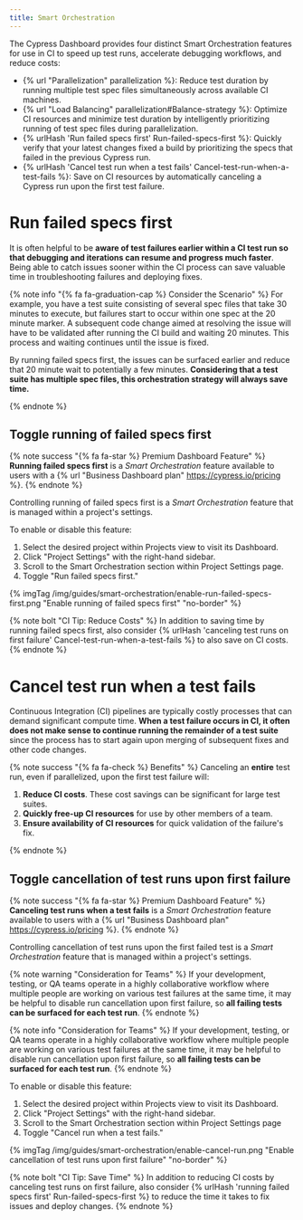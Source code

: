 ```yaml
---
title: Smart Orchestration
---
```


The Cypress Dashboard provides four distinct Smart Orchestration features for use in CI to speed up test runs, accelerate debugging workflows, and reduce costs:

- {% url "Parallelization" parallelization %}: Reduce test duration by running multiple test spec files simultaneously across available CI machines.  
- {% url "Load Balancing" parallelization#Balance-strategy %}: Optimize CI resources and minimize test duration by intelligently prioritizing running of test spec files during parallelization.
- {% urlHash 'Run failed specs first' Run-failed-specs-first %}: Quickly verify that your latest changes fixed a build by prioritizing the specs that failed in the previous Cypress run.
- {% urlHash 'Cancel test run when a test fails' Cancel-test-run-when-a-test-fails %}: Save on CI resources by automatically canceling a Cypress run upon the first test failure.

# Run failed specs first

It is often helpful to be **aware of test failures earlier within a CI test run so that debugging and iterations can resume and progress much faster**. Being able to catch issues sooner within the CI process can save valuable time in troubleshooting failures and deploying fixes.

{% note info "{% fa fa-graduation-cap %} Consider the Scenario" %}
For example, you have a test suite consisting of several spec files that take 30 minutes to execute, but failures start to occur within one spec at the 20 minute marker. A subsequent code change aimed at resolving the issue will have to be validated after running the CI build and waiting 20 minutes. This process and waiting continues until the issue is fixed.

By running failed specs first, the issues can be surfaced earlier and reduce that 20 minute wait to potentially a few minutes. **Considering that a test suite has multiple spec files, this orchestration strategy will always save time.**

{% endnote %}

## Toggle running of failed specs first

{% note success "{% fa fa-star %} Premium Dashboard Feature" %}
**Running failed specs first** is a *Smart Orchestration* feature available to users with a {% url "Business Dashboard plan" https://cypress.io/pricing %}.
{% endnote %}

Controlling running of failed specs first is a *Smart Orchestration* feature that is managed within a project's settings.

To enable or disable this feature:

1. Select the desired project within Projects view to visit its Dashboard.
2. Click "Project Settings" with the right-hand sidebar.
3. Scroll to the Smart Orchestration section within Project Settings page.
4. Toggle "Run failed specs first."

{% imgTag /img/guides/smart-orchestration/enable-run-failed-specs-first.png "Enable running of failed specs first" "no-border" %}

{% note bolt "CI Tip: Reduce Costs" %}
In addition to saving time by running failed specs first, also consider {% urlHash 'canceling test runs on first failure' Cancel-test-run-when-a-test-fails %} to also save on CI costs.
{% endnote %}

# Cancel test run when a test fails

Continuous Integration (CI) pipelines are typically costly processes that can demand significant compute time. **When a test failure occurs in CI, it often does not make sense to continue running the remainder of a test suite** since the process has to start again upon merging of subsequent fixes and other code changes.

{% note success "{% fa fa-check %} Benefits" %}
Canceling an **entire** test run, even if parallelized, upon the first test failure will:

1. **Reduce CI costs**. These cost savings can be significant for large test suites.
2. **Quickly free-up CI resources** for use by other members of a team.
3. **Ensure availability of CI resources** for quick validation of the failure's fix.

{% endnote %}

## Toggle cancellation of test runs upon first failure

{% note success "{% fa fa-star %} Premium Dashboard Feature" %}
**Canceling test runs when a test fails** is a *Smart Orchestration* feature available to users with a {% url "Business Dashboard plan" https://cypress.io/pricing %}.
{% endnote %}

Controlling cancellation of test runs upon the first failed test is a *Smart Orchestration* feature that is managed within a project's settings.

{% note warning "Consideration for Teams" %}
If your development, testing, or QA teams operate in a highly collaborative workflow where multiple people are working on various test failures at the same time, it may be helpful to disable run cancellation upon first failure, so **all failing tests can be surfaced for each test run**.
{% endnote %}

{% note info "Consideration for Teams" %}
If your development, testing, or QA teams operate in a highly collaborative workflow where multiple people are working on various test failures at the same time, it may be helpful to disable run cancellation upon first failure, so **all failing tests can be surfaced for each test run**.
{% endnote %}

To enable or disable this feature:

1. Select the desired project within Projects view to visit its Dashboard.
2. Click "Project Settings" with the right-hand sidebar.
3. Scroll to the Smart Orchestration section within Project Settings page
4. Toggle "Cancel run when a test fails."

{% imgTag /img/guides/smart-orchestration/enable-cancel-run.png "Enable cancellation of test runs upon first failure" "no-border" %}

{% note bolt "CI Tip: Save Time" %}
In addition to reducing CI costs by canceling test runs on first failure, also consider {% urlHash 'running failed specs first' Run-failed-specs-first %} to reduce the time it takes to fix issues and deploy changes.
{% endnote %}
